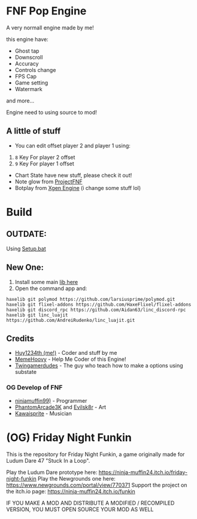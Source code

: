 # FNF Pop Engine

A very normall engine made by me!

this engine have:

- Ghost tap
- Downscroll
- Accuracy
- Controls change
- FPS Cap
- Game setting
- Watermark

and more...

Engine need to using source to mod!

## A little of stuff

- You can edit offset player 2 and player 1 using:

1. `8` Key For player 2 offset
2. `9` Key For player 1 offset

- Chart State have new stuff, please check it out!
- Note glow from [ProjectFNF](https://github.com/aflacc/ProjectFNF)
- Botplay from [Xgen Engine](https://github.com/Twingamerdudes/XGen) (i change some stuff lol)

# Build

## OUTDATE:

Using [Setup.bat](https://gamebanana.com/tuts/13798)

## New One:
1. Install some main [lib here](https://haxeflixel.com/documentation/install-haxeflixel/)
2. Open the command app and:
```
haxelib git polymod https://github.com/larsiusprime/polymod.git
haxelib git flixel-addons https://github.com/HaxeFlixel/flixel-addons
haxelib git discord_rpc https://github.com/Aidan63/linc_discord-rpc
haxelib git linc_luajit  https://github.com/AndreiRudenko/linc_luajit.git
```

## Credits

- [Huy1234th (me!)](https://gamebanana.com/members/1965608) - Coder and stuff by me
- [MemeHoovy](https://github.com/MemeHovy) - Help Me Coder of this Engine!
- [Twingamerdudes](https://www.youtube.com/c/Twingamerdudes) - The guy who teach how to make a options using substate

### OG Develop of FNF
- [ninjamuffin99)](https://twitter.com/ninja_muffin99) - Programmer
- [PhantomArcade3K](https://twitter.com/phantomarcade3k) and [Evilsk8r](https://twitter.com/evilsk8r) - Art
- [Kawaisprite](https://twitter.com/kawaisprite) - Musician

# (OG) Friday Night Funkin

This is the repository for Friday Night Funkin, a game originally made for Ludum Dare 47 "Stuck In a Loop".

Play the Ludum Dare prototype here: https://ninja-muffin24.itch.io/friday-night-funkin
Play the Newgrounds one here: https://www.newgrounds.com/portal/view/770371
Support the project on the itch.io page: https://ninja-muffin24.itch.io/funkin

IF YOU MAKE A MOD AND DISTRIBUTE A MODIFIED / RECOMPILED VERSION, YOU MUST OPEN SOURCE YOUR MOD AS WELL
